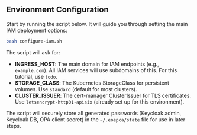 
## Environment Configuration

Start by running the script below. It will guide you through setting the main IAM deployment options:

```bash
bash configure-iam.sh
```

The script will ask for:

- **INGRESS_HOST**: The main domain for IAM endpoints (e.g., `example.com`). All IAM services will use subdomains of this. For this tutorial, use `todo`.
- **STORAGE_CLASS**: The Kubernetes StorageClass for persistent volumes. Use `standard` (default for most clusters).
- **CLUSTER_ISSUER**: The cert-manager ClusterIssuer for TLS certificates. Use `letsencrypt-http01-apisix` (already set up for this environment).

The script will securely store all generated passwords (Keycloak admin, Keycloak DB, OPA client secret) in the `~/.eoepca/state` file for use in later steps.

